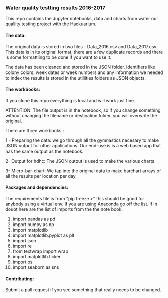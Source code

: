 ### Water quality testting results 2016-2017

This repo contains the Jupyter notebooks, data and charts from water our quallity testing project with the Hackuarium.

#### The data:
The original data is stored in two files - Data_2016.csv and Data_2017.csv. This data is in its original format, there are a few duplicate
records and there is some formattiing to be done if you want to use it.

The data has been cleaned and stored in the JSON folder. Identifiers like colony colors, week dates or week numbers and any information we
needed to index the results is stored in the utililties folders as JSON objects.

#### The workbooks:

If you clone this repo everything is local and will work just fine.

ATTENTION: The file output is in the notebook, so if you change something without changing the filename or destination folder,
you will overwrite the original.


There are three workbooks : 

1 - Preparing the data: we go through all the gymnastics necesary to  make JSON output for other applications. Our end-use is
is a web based app that has the same output as the notebook.

2- Output for hdhc: The JSON output is used to make the various charts

3- Micro-bar-chart: We tap into the original data to make barchart arrays of all the results per location per day.

#### Packages and dependencies:

The requirements file is from "pip freeze >" this should be good for anybody using a virtual env. If you are using Anaconda
go off the list. If in doubt here are the list of imports from the the note book:

1. import pandas as pd
2. import numpy as np
3. import matplotlib
4. import matplotlib.pyplot as plt
5. import json
6. import re
7. from textwrap import wrap
8. import matplotlib.ticker
9. import os
10. import seaborn as sns

#### Contributing:

Submit a pull request if you see something that really needs to be changed.


